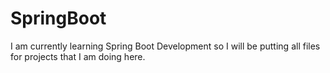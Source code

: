 # SpringBoot
I am currently learning Spring Boot Development so I will be putting all files for projects that I am doing here.
